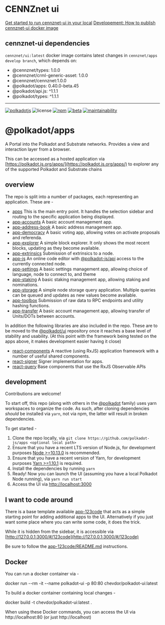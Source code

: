 # CENNZnet ui

[Get started to run cennznet-ui in your local](cennznet/README.md)
[Developement: How to publish cennznet-ui docker image](cennznet/docs/PUBLISH.md)

## cennznet-ui dependencies

`cennznet/ui:latest` docker image contains latest changes in `cennznet/apps develop branch`, which depends on:

- @cennznet/types: 1.0.0
- @cennznet/crml-generic-asset: 1.0.0
- @cennznet/cennznet:1.0.0
- @polkadot/apps: 0.40.0-beta.45
- @polkadot/api.js: ^1.1.1
- @polkadot/types: ^1.1.1

---

[![polkadotjs](https://img.shields.io/badge/polkadot-js-orange?style=flat-square)](https://polkadot.js.org)
![license](https://img.shields.io/badge/License-Apache%202.0-blue?logo=apache&style=flat-square)
[![npm](https://img.shields.io/npm/v/@polkadot/apps?logo=npm&style=flat-square)](https://www.npmjs.com/package/@polkadot/apps)
[![beta](https://img.shields.io/npm/v/@polkadot/apps/beta?label=beta&logo=npm&style=flat-square)](https://www.npmjs.com/package/@polkadot/apps)
[![maintainability](https://img.shields.io/codeclimate/maintainability-percentage/polkadot-js/apps?logo=code-climate&style=flat-square)](https://codeclimate.com/github/polkadot-js/apps)

# @polkadot/apps

A Portal into the Polkadot and Substrate networks. Provides a view and interaction layer from a browser.

This can be accessed as a hosted application via [https://polkadot.js.org/apps/](https://polkadot.js.org/apps/) to explorer any of the supported Polkadot and Substrate chains

## overview

The repo is split into a number of packages, each representing an application. These are -

- [apps](packages/apps/) This is the main entry point. It handles the selection sidebar and routing to the specific application being displayed.
- [app-accounts](packages/app-accounts/) A basic account management app.
- [app-address-book](packages/app-address-book/) A basic address management app.
- [app-democracy](packages/app-democracy/) A basic voting app, allowing votes on activate proposals and referenda.
- [app-explorer](packages/app-explorer/) A simple block explorer. It only shows the most recent blocks, updating as they become available.
- [app-extrinsics](packages/app-extrinsics/) Submission of extrinsics to a node.
- [app-js](packages/app-js/) An online code editor with [@polkadot-js/api](https://github.com/polkadot-js/api/tree/master/packages/api) access to the currently connected node.
- [app-settings](packages/app-settings/) A basic settings management app, allowing choice of language, node to connect to, and theme
- [app-staking](packages/app-staking/) A basic staking management app, allowing staking and nominations.
- [app-storage](packages/app-storage/) A simple node storage query application. Multiple queries can be queued and updates as new values become available.
- [app-toolbox](packages/app-toolbox/) Submission of raw data to RPC endpoints and utility hashing functions.
- [app-transfer](packages/app-transfer/) A basic account management app, allowing transfer of Units/DOTs between accounts.

In addition the following libraries are also included in the repo. These are to be moved to the [@polkadot/ui](https://github.com/polkadot-js/ui/) repository once it reaches a base level of stability and usability. (At this point with the framework being tested on the apps above, it makes development easier having it close)

- [react-components](packages/react-components/) A reactive (using RxJS) application framework with a number of useful shared components.
- [react-signer](packages/react-signer/) Signer implementation for apps.
- [react-query](packages/react-query) Base components that use the RxJS Observable APIs

## development

Contributions are welcome!

To start off, this repo (along with others in the [@polkadot](https://github.com/polkadot-js/) family) uses yarn workspaces to organize the code. As such, after cloning dependencies _should_ be installed via `yarn`, not via npm, the latter will result in broken dependencies.

To get started -

1. Clone the repo locally, via `git clone https://github.com/polkadot-js/apps <optional local path>`
2. Ensure that you have a recent LTS version of Node.js, for development purposes [Node >=10.13.0](https://nodejs.org/en/) is recommended.
3. Ensure that you have a recent version of Yarn, for development purposes [Yarn >=1.10.1](https://yarnpkg.com/docs/install) is required.
4. Install the dependencies by running `yarn`
5. Ready! Now you can launch the UI (assuming you have a local Polkadot Node running), via `yarn run start`
6. Access the UI via [http://localhost:3000](http://localhost:3000)

## I want to code around

There is a base template available [app-123code](packages/app-123code/) that acts as a simple starting point for adding additional apps to the UI. Alternatively if you just want some place where you can write some code, it does the trick.

While it is hidden from the sidebar, it is accessible via [http://127.0.0.1:3000/#/123code](http://127.0.0.1:3000/#/123code)

Be sure to follow the [app-123code/README.md](packages/app-123code/README.md) instructions.

## Docker

You can run a docker container via -

docker run --rm -it --name polkadot-ui -p 80:80 chevdor/polkadot-ui:latest

To build a docker container containing local changes -

docker build -t chevdor/polkadot-ui:latest .

When using these Docker commands, you can access the UI via http://localhost:80 (or just http://localhost)
